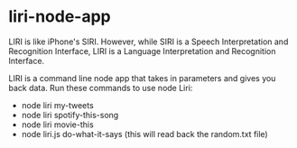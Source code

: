 # liri-node-app
LIRI is like iPhone's SIRI. However, while SIRI is a Speech Interpretation and Recognition Interface, LIRI is a Language Interpretation and Recognition Interface.

LIRI is a command line node app that takes in parameters and gives you back data.
Run these commands to use node Liri:

- node liri my-tweets <twitter username here>
- node liri spotify-this-song <song name here>
- node liri movie-this <movie name here>
- node liri.js do-what-it-says (this will read back the random.txt file)
